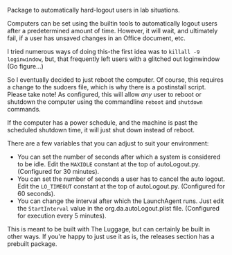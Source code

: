 Package to automatically hard-logout users in lab situations.

Computers can be set using the builtin tools to automatically logout users
after a predetermined amount of time. However, it will wait, and ultimately
fail, if a user has unsaved changes in an Office document, etc.

I tried numerous ways of doing this-the first idea was to ```killall -9
loginwindow```, but, that frequently left users with a glitched out loginwindow
(Go figure...)

So I eventually decided to just reboot the computer. Of course, this requires
a change to the sudoers file, which is why there is a postinstall script. Please take note! As configured, this will allow *any* user to reboot or shutdown the computer using the commandline ```reboot``` and ```shutdown``` commands.

If the computer has a power schedule, and the machine is past the scheduled shutdown time, it will just shut down instead of reboot.

There are a few variables that you can adjust to suit your environment:
* You can set the number of seconds after which a system is considered to be idle. Edit the ```MAXIDLE``` constant at the top of autoLogout.py. (Configured for 30 minutes).
* You can set the number of seconds a user has to cancel the auto logout. Edit the ```LO_TIMEOUT``` constant at the top of autoLogout.py. (Configured for 60 seconds).
* You can change the interval after which the LaunchAgent runs. Just edit the ```StartInterval``` value in the org.da.autoLogout.plist file. (Configured for execution every 5 minutes).

This is meant to be built with The Luggage, but can certainly be built in other
ways. If you're happy to just use it as is, the releases section has a prebuilt package.

